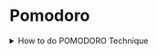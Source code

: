 # Pomodoro
<details>
  <summary>How to do POMODORO Technique</summary>
  <img src="https://github.com/jaikushwaha7/Pomodoro/blob/main/image.png" alt=""/>
   <img src="https://github.com/jaikushwaha7/Pomodoro/blob/main/image2.png" alt="Sample enhance"/>

</details>
